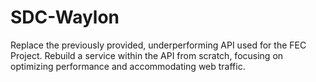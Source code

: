 # SDC-Waylon

Replace the previously provided, underperforming API used for the FEC Project. Rebuild a service within the API from scratch, focusing on optimizing performance and accommodating web traffic.
